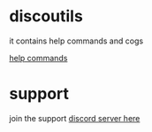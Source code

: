 # discoutils

it contains help commands and cogs<br>

 [help commands](https://Rishiraj0100.github.io/discoutils/help_commands#DefaultEmbedHelp)

# support

join the support [discord server here](https://discord.gg/zdrSUu98BP)
